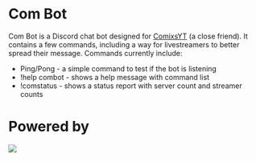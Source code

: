 # Com Bot

Com Bot is a Discord chat bot designed for [ComixsYT] (a close friend). It contains a few commands, including a way for livestreamers to better spread their message. Commands currently include:
  - Ping/Pong - a simple command to test if the bot is listening
  - !help combot - shows a help message with command list
  - !comstatus - shows a status report with server count and streamer counts

# Powered by
[![](https://camo.githubusercontent.com/40129aa4640399b5e65cc3c101361a6a0b5d6467/68747470733a2f2f646973636f72642e6a732e6f72672f7374617469632f6c6f676f2e737667)](https://discord.js.org)

   [ComixsYT]: <https://comixsyt.space>
